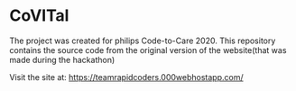 # CoVITal
The project was created for philips Code-to-Care 2020. This repository contains the source code from the original version of the website(that was made during the hackathon)

Visit the site at: https://teamrapidcoders.000webhostapp.com/
